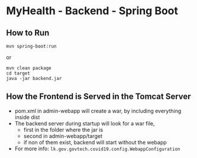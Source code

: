 # MyHealth - Backend - Spring Boot

## How to Run
```
mvn spring-boot:run
```
or
```
mvn clean package
cd target
java -jar backend.jar
```

## How the Frontend is Served in the Tomcat Server
- pom.xml in admin-webapp will create a war, by including everything inside dist
- The backend server during startup will look for a war file,
    - first in the folder where the jar is 
    - second in admin-webapp/target
    - if non of them exist, backend will start without the webapp
- For more info: `lk.gov.govtech.covid19.config.WebappConfiguration`
 